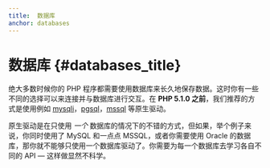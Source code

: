 ```yaml
---
title:  数据库
anchor: databases
---
```


# 数据库 {#databases_title}

绝大多数时候你的 PHP 程序都需要使用数据库来长久地保存数据。这时你有一些不同的选择可以来连接并与数据库进行交互。在 **PHP 5.1.0 之前**，我们推荐的方式是使用例如 [mysqli]，[pgsql]，[mssql] 等原生驱动。

原生驱动是在只使用 _一个_ 数据库的情况下的不错的方式，但如果，举个例子来说，你同时使用了 MySQL 和一点点 MSSQL，或者你需要使用 Oracle 的数据库，那你就不能够只使用一个数据库驱动了。你需要为每一个数据库去学习各自不同的 API &mdash; 这样做显然不科学。


[mysqli]: http://php.net/mysqli
[pgsql]: http://php.net/pgsql
[mssql]: http://php.net/mssql
